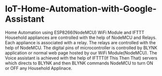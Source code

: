 # IoT-Home-Automation-with-Google-Assistant
Home Automation using ESP8266(NodeMCU) WiFi Module and IFTTT
Household appliances are controlled with the help of NodeMCU and Relays. Each appliance is associated with a relay. The relays are controlled with the help of NodeMCU. The digital pins of microcontroller is controlled by BLYNK application or normal web page hosted by our WiFi Module(NodeMCU).
The Voice assistant is achieved with the help of IFTTT(If This Then That) servers which directs to BLYNK and then BLYNK commands NodeMCU to turn ON or OFF any Household Applinace.
